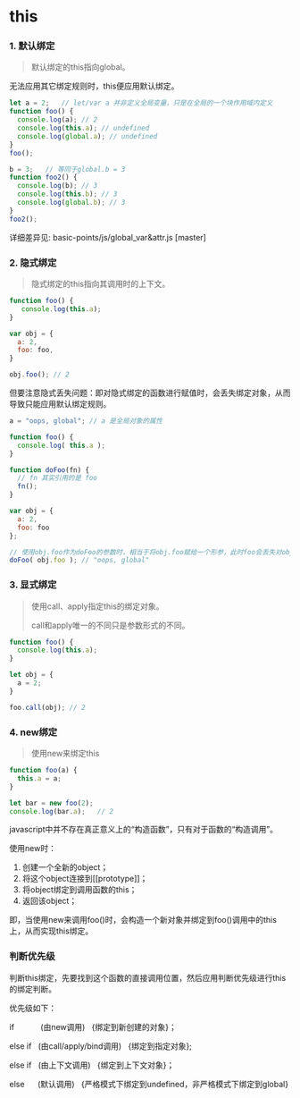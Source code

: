 # this

### 1. 默认绑定

> 默认绑定的this指向global。

无法应用其它绑定规则时，this便应用默认绑定。

```javascript
let a = 2;   // let/var a 并非定义全局变量，只是在全局的一个块作用域内定义
function foo() {
  console.log(a); // 2
  console.log(this.a); // undefined
  console.log(global.a); // undefined
}
foo();

b = 3;   // 等同于global.b = 3
function foo2() {
  console.log(b); // 3
  console.log(this.b); // 3
  console.log(global.b); // 3
}
foo2();
```

详细差异见: basic-points/js/global_var&attr.js [master]

### 2. 隐式绑定

> 隐式绑定的this指向其调用时的上下文。

```javascript
function foo() {
   console.log(this.a);
}

var obj = {
  a: 2,
  foo: foo,
}

obj.foo(); // 2
```

但要注意隐式丢失问题：即对隐式绑定的函数进行赋值时，会丢失绑定对象，从而导致只能应用默认绑定规则。

```javascript
a = "oops, global"; // a 是全局对象的属性

function foo() {
  console.log( this.a );
}

function doFoo(fn) {
  // fn 其实引用的是 foo
  fn();
}

var obj = {
  a: 2,
  foo: foo
};

// 使用obj.foo作为doFoo的参数时，相当于将obj.foo赋给一个形参，此时foo会丢失对obj的上下文。
doFoo( obj.foo ); // "oops, global"
```

### 3. 显式绑定

> 使用call、apply指定this的绑定对象。
> 
> call和apply唯一的不同只是参数形式的不同。

```javascript
function foo() {
  console.log(this.a);
}

let obj = {
  a = 2;
}

foo.call(obj); // 2
```

### 4. new绑定
> 使用new来绑定this

```javascript
function foo(a) {
  this.a = a;
}

let bar = new foo(2);
console.log(bar.a);   // 2
```

javascript中并不存在真正意义上的“构造函数”，只有对于函数的“构造调用”。

使用new时：
1. 创建一个全新的object；
2. 将这个object连接到[[prototype]]；
3. 将object绑定到调用函数的this；
4. 返回该object；

即，当使用new来调用foo()时，会构造一个新对象并绑定到foo()调用中的this上，从而实现this绑定。

### 判断优先级

判断this绑定，先要找到这个函数的直接调用位置，然后应用判断优先级进行this的绑定判断。

优先级如下：

if&nbsp;&nbsp;&nbsp;&nbsp;&nbsp;&nbsp;&nbsp;&nbsp;&nbsp;&nbsp;&nbsp;&nbsp;(由new调用)&nbsp;&nbsp;&nbsp;{绑定到新创建的对象}；

else if &nbsp;&nbsp;(由call/apply/bind调用)&nbsp;&nbsp;&nbsp;{绑定到指定对象};

else if &nbsp;&nbsp;(由上下文调用)&nbsp;&nbsp;&nbsp;{绑定到上下文对象}；

else&nbsp;&nbsp;&nbsp;&nbsp;&nbsp;&nbsp;(默认调用)&nbsp;&nbsp;&nbsp;{严格模式下绑定到undefined，非严格模式下绑定到global}

